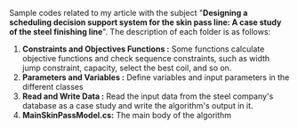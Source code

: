 Sample codes related to my article with the subject "**Designing a scheduling decision support system for the skin pass line: A case study of the steel finishing line**".
The description of each folder is as follows:  
  1. **Constraints and Objectives Functions :** Some functions calculate objective functions and check sequence constraints, such as width jump constraint, capacity, select the best coil, and so on.  
  2. **Parameters and Variables :** Define variables and input parameters in the different classes  
  3. **Read and Write Data :** Read the input data from the steel company's database as a case study and write the algorithm's output in it.   
  4. **MainSkinPassModel.cs:** The main body of the algorithm   
